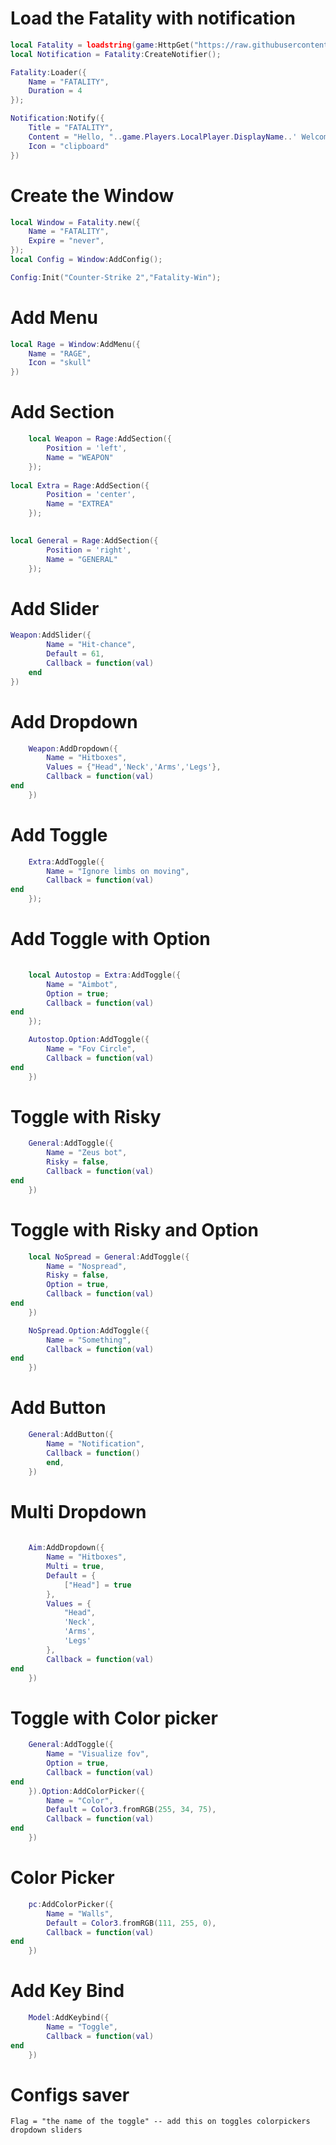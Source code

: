 # Load the Fatality with notification
```lua
local Fatality = loadstring(game:HttpGet("https://raw.githubusercontent.com/CludeHub/FATALITY/refs/heads/main/FATALITYSOURCE.lua"))();
local Notification = Fatality:CreateNotifier();

Fatality:Loader({
	Name = "FATALITY",
	Duration = 4
});

Notification:Notify({
	Title = "FATALITY",
	Content = "Hello, "..game.Players.LocalPlayer.DisplayName..' Welcome back!',
	Icon = "clipboard"
})
```

# Create the Window
```lua
local Window = Fatality.new({
	Name = "FATALITY",
	Expire = "never",
});
local Config = Window:AddConfig();

Config:Init("Counter-Strike 2","Fatality-Win");

```

# Add Menu
```lua
local Rage = Window:AddMenu({
	Name = "RAGE",
	Icon = "skull"
})
```

# Add Section
```lua
	local Weapon = Rage:AddSection({
		Position = 'left',
		Name = "WEAPON"
	});
	
local Extra = Rage:AddSection({
		Position = 'center',
		Name = "EXTREA"
	});
	

local General = Rage:AddSection({
		Position = 'right',
		Name = "GENERAL"
	});
```
# Add Slider
```lua
Weapon:AddSlider({
		Name = "Hit-chance",
		Default = 61,
		Callback = function(val)
	end
})
```
# Add Dropdown
```lua
	Weapon:AddDropdown({
		Name = "Hitboxes",
		Values = {"Head",'Neck','Arms','Legs'},
        Callback = function(val)
end
	})
```

# Add Toggle
```lua
	Extra:AddToggle({
		Name = "Ignore limbs on moving",
        Callback = function(val)
end
	});
```
# Add Toggle with Option
```lua
	
	local Autostop = Extra:AddToggle({
		Name = "Aimbot",
		Option = true;
        Callback = function(val)
end
	});

	Autostop.Option:AddToggle({
		Name = "Fov Circle",
        Callback = function(val)
end
	})
```
	

# Toggle with Risky
```lua
	General:AddToggle({
		Name = "Zeus bot",
		Risky = false,
        Callback = function(val)
end
	})
```
# Toggle with Risky and Option
```lua
	local NoSpread = General:AddToggle({
		Name = "Nospread",
		Risky = false,
		Option = true,
        Callback = function(val)
end
	})

	NoSpread.Option:AddToggle({
		Name = "Something",
        Callback = function(val)
end
	})
```
# Add Button
```lua
	General:AddButton({
		Name = "Notification",
		Callback = function()
		end,
	})
```
# Multi Dropdown
```lua
	
	Aim:AddDropdown({
		Name = "Hitboxes",
		Multi = true,
		Default = {
			["Head"] = true
		},
		Values = {
			"Head",
			'Neck',
			'Arms',
			'Legs'
		},
        Callback = function(val)
end
	})
```
# Toggle with Color picker
```lua
	General:AddToggle({
		Name = "Visualize fov",
		Option = true,
        Callback = function(val)
end
	}).Option:AddColorPicker({
		Name = "Color",
		Default = Color3.fromRGB(255, 34, 75),
        Callback = function(val)
end
	})
```
# Color Picker
```lua
	pc:AddColorPicker({
		Name = "Walls",
		Default = Color3.fromRGB(111, 255, 0),
        Callback = function(val)
end
	})
```
# Add Key Bind
```lua
	Model:AddKeybind({
		Name = "Toggle",
        Callback = function(val)
end
	})
```

# Configs saver
```
Flag = "the name of the toggle" -- add this on toggles colorpickers dropdown sliders
```
